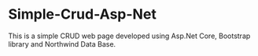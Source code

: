 # Simple-Crud-Asp-Net
This is a simple CRUD web page developed using Asp.Net Core, Bootstrap library and Northwind Data Base.
